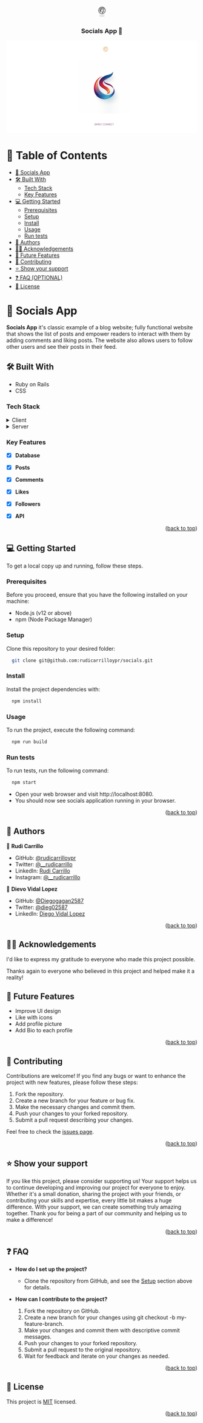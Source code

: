 <a name="readme-top"></a>

<div align="center">
   <img src="./app/assets/images/rc-sd-logo.PNG" alt="Rudi Carrillo logo" width="23px" height="auto" />
  <br/>
    <h3><b> Socials App 👥</b></h3>
     <img src="./app/assets/images/socials-banner.PNG" alt="Socials Banner" />
  <br/>

</div>

<!-- TABLE OF CONTENTS -->

# 📗 Table of Contents

- [📖  Socials App](#--socials-)
- [🛠 Built With ](#-built-with-)
   - [Tech Stack ](#tech-stack-)
    - [Key Features ](#key-features-)
- [💻 Getting Started ](#-getting-started-)
   - [Prerequisites](#prerequisites)
    - [Setup](#setup)
    - [Install](#install)
    - [Usage](#usage)
    - [Run tests](#run-tests)
- [👥 Authors ](#-authors-)
- [🙏🏻  Acknowledgements ](#-acknowledgements-)
- [🔮 Future Features](#-future-features)
- [🤝 Contributing ](#-contributing-)
- [⭐️ Show your support ](#️-show-your-support-)
- [❓ FAQ (OPTIONAL) ](#-faq-optional-)
- [📝 License ](#-license-)


<!-- PROJECT DESCRIPTION -->

# 📖 Socials App <a name="about-project"></a>

**Socials App** it's classic example of a blog website; fully functional website that shows the list of posts and empower readers to interact with them by adding comments and liking posts. The website also allows users to follow other users and see their posts in their feed.

## 🛠 Built With <a name="built-with"></a>
- Ruby on Rails
- CSS
### Tech Stack <a name="tech-stack"></a>

<details>
  <summary>Client</summary>
  <ul>
    <li><a href="#">Ruby on Rails</a></li>
  </ul>
</details>

<details>
  <summary>Server</summary>
  <ul>
    <li><a href="#">Local Storage</a></li>
  </ul>
</details>


<!-- Features -->

### Key Features <a name="key-features"></a>
- [X] **Database**
- [X] **Posts**
- [X] **Comments**
- [X] **Likes**
- [X] **Followers**
- [X] **API**


<p align="right">(<a href="#readme-top">back to top</a>)</p>


<!-- GETTING STARTED -->

## 💻 Getting Started <a name="getting-started"></a>
To get a local copy up and running, follow these steps.

### Prerequisites
Before you proceed, ensure that you have the following installed on your machine:
- Node.js (v12 or above)
- npm (Node Package Manager)

### Setup
Clone this repository to your desired folder:

```sh
  git clone git@github.com:rudicarrilloypr/socials.git
```

### Install

Install the project dependencies with:

```sh
  npm install
```

### Usage

To run the project, execute the following command:

```sh
  npm run build
```

### Run tests

To run tests, run the following command:
```sh
  npm start
```
- Open your web browser and visit http://localhost:8080.
- You should now see socials application running in your browser.


<p align="right">(<a href="#readme-top">back to top</a>)</p>

<!-- AUTHORS -->

## 👥 Authors <a name="authors"></a>

👤 **Rudi Carrillo**

- GitHub: [@rudicarrilloypr](https://github.com/rudicarrilloypr)
- Twitter: [@__rudicarrillo](https://twitter.com/__rudicarrillo)
- LinkedIn: [Rudi Carrillo](https://www.linkedin.com/in/rudi-carrillo/)
- Instagram: [@__rudicarrillo](https://www.instagram.com/_rudicarrillo/)

👤 **Dievo Vidal Lopez**

- GitHub: [@Diegogagan2587](https://github.com/Diegogagan2587)
- Twitter: [@dieg02587](https://twitter.com/dieg02587)
- LinkedIn: [Diego Vidal Lopez](https://www.linkedin.com/in/diego-vidal2587/)

<p align="right">(<a href="#readme-top">back to top</a>)</p>

## 🙏🏻 Acknowledgements <a name="acknowledgements"></a>

I'd like to express my gratitude to everyone who made this project possible.

Thanks again to everyone who believed in this project and helped make it a reality!

<!--- Future Features ---->

## <a href="#future-features"></a>🔮 Future Features
- Improve UI design
- Like with icons
- Add profile picture
- Add Bio to each profile

<p align="right">(<a href="#readme-top">back to top</a>)</p>


<!-- CONTRIBUTING -->

## 🤝 Contributing <a name="contributing"></a>

Contributions are welcome! If you find any bugs or want to enhance the project with new features, please follow these steps:

1. Fork the repository.
2. Create a new branch for your feature or bug fix.
3. Make the necessary changes and commit them.
4. Push your changes to your forked repository.
5. Submit a pull request describing your changes.

Feel free to check the [issues page](../../issues/).

<p align="right">(<a href="#readme-top">back to top</a>)</p>

<!-- SUPPORT -->

## ⭐️ Show your support <a name="support"></a>

If you like this project, please consider supporting us! Your support helps us to continue developing and improving our project for everyone to enjoy. Whether it's a small donation, sharing the project with your friends, or contributing your skills and expertise, every little bit makes a huge difference. With your support, we can create something truly amazing together. Thank you for being a part of our community and helping us to make a difference!

<p align="right">(<a href="#readme-top">back to top</a>)</p>

<!-- FAQ -->

## ❓ FAQ <a name="faq"></a>
- **How do I set up the project?**

  - Clone the repository from GitHub, and see the [Setup](#setup) section above for details.

- **How can I contribute to the project?**

  1. Fork the repository on GitHub.
  2. Create a new branch for your changes using git checkout -b my-feature-branch.
  3. Make your changes and commit them with descriptive commit messages.
  4. Push your changes to your forked repository.
  5. Submit a pull request to the original repository.
  6. Wait for feedback and iterate on your changes as needed.

<p align="right">(<a href="#readme-top">back to top</a>)</p>

<!-- LICENSE -->

## 📝 License <a name="license"></a>

This project is [MIT](./MIT.md) licensed.

<p align="right">(<a href="#readme-top">back to top</a>)</p>